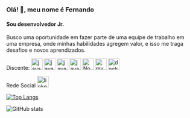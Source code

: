 ### Olá! 👋, meu nome é Fernando
#### Sou desenvolvedor Jr.


Busco uma oportunidade em fazer parte de uma equipe de trabalho em uma empresa, onde minhas habilidades agregem valor, e isso me traga desafios e novos aprendizados.

Discente: <img src='https://cdn.icon-icons.com/icons2/2108/PNG/512/javascript_icon_130900.png' alt='javascript' height='30'>  <img src='https://cdn.icon-icons.com/icons2/2415/PNG/512/react_original_logo_icon_146374.png' alt='javascript' height='30'>  <img src='https://cdn.icon-icons.com/icons2/2107/PNG/512/file_type_html_icon_130541.png' alt='javascript' height='30'>  <img src='https://cdn.icon-icons.com/icons2/2107/PNG/512/file_type_css_icon_130661.png' alt='javascript' height='30'>  <img src='https://miro.medium.com/max/930/0*MNVJq_8e0SJoqZb5.jpg' alt='NodeJS' height='30'> <img src='https://blog.masterdaweb.com/wp-content/uploads/2019/08/mysql-logo-png-transparent.png' alt='mysql' height='30'>  <img src='https://d1.awsstatic.com/acs/characters/Logos/Docker-Logo_Horizontel_279x131.b8a5c41e56b77706656d61080f6a0217a3ba356d.png' alt='docker' height='30'>

Rede Social
[<img src='https://cdn.icon-icons.com/icons2/99/PNG/512/linkedin_socialnetwork_17441.png' alt='linkedin' height='30'>](https://www.linkedin.com/in/nandorodrigues/)

[![Top Langs](https://github-readme-stats.vercel.app/api/top-langs/?username=nandovbr)](https://github.com/anuraghazra/github-readme-stats)

![GitHub stats](https://github-readme-stats.vercel.app/api?username=nandovbr&show_icons=true)  

